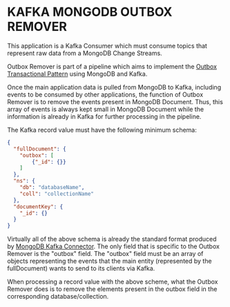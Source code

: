 # KAFKA MONGODB OUTBOX REMOVER

This application is a Kafka Consumer which must consume topics that represent raw data from a MongoDB Change Streams.

Outbox Remover is part of a pipeline which aims to implement the [Outbox Transactional Pattern](https://microservices.io/patterns/data/transactional-outbox.html) using MongoDB and Kafka.

Once the main application data is pulled from MongoDB to Kafka, including events to be consumed by other applications, the function of Outbox Remover is to remove the events present in MongoDB Document. Thus, this array of events is always kept small in MongoDB Document while the information is already in Kafka for further processing in the pipeline.

The Kafka record value must have the following minimum schema:

```json
{
  "fullDocument": {
    "outbox": [
        {"_id": {}}
    ]
  },
  "ns": {
    "db": "databaseName",
    "coll": "collectionName"
  },
  "documentKey": {
    "_id": {}
  }
}
```

Virtually all of the above schema is already the standard format produced by [MongoDB Kafka Connector](https://docs.mongodb.com/kafka-connector/current/). The only field that is specific to the Outbox Remover is the "outbox" field. The "outbox" field must be an array of objects representing the events that the main entity (represented by the fullDocument) wants to send to its clients via Kafka.

When processing a record value with the above scheme, what the Outbox Remover does is to remove the elements present in the outbox field in the corresponding database/collection.